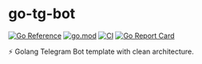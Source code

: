 # go-tg-bot

[![Go Reference](https://pkg.go.dev/badge/github.com/mr-linch/go-tg-bot.svg)](https://pkg.go.dev/github.com/mr-linch/go-tg-bot)
[![go.mod](https://img.shields.io/github/go-mod/go-version/mr-linch/go-tg)](go.mod)
[![CI](https://github.com/mr-linch/go-tg-bot/actions/workflows/ci.yml/badge.svg)](https://github.com/mr-linch/go-tg-bot/actions/workflows/ci.yml)
[![Go Report Card](https://goreportcard.com/badge/github.com/mr-linch/go-tg-bot)](https://goreportcard.com/report/github.com/mr-linch/go-tg-bot)

⚡️ Golang Telegram Bot template with clean architecture.
